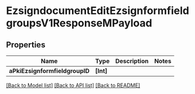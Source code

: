 # EzsigndocumentEditEzsignformfieldgroupsV1ResponseMPayload

## Properties
Name | Type | Description | Notes
------------ | ------------- | ------------- | -------------
**aPkiEzsignformfieldgroupID** | **[Int]** |  | 

[[Back to Model list]](../README.md#documentation-for-models) [[Back to API list]](../README.md#documentation-for-api-endpoints) [[Back to README]](../README.md)


